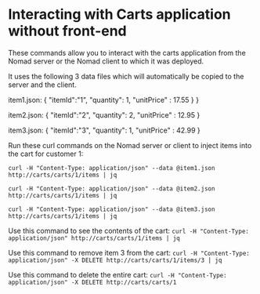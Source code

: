 # Interacting with Carts application without front-end

These commands allow you to interact with the carts application from the Nomad server or the Nomad client to which it was deployed.

It uses the following 3 data files which will automatically be copied to the server and the client.

item1.json:
{
  "itemId":"1",
  "quantity": 1,
  "unitPrice" : 17.55
  }
}

item2.json:
{
  "itemId":"2",
  "quantity": 2,
  "unitPrice" : 12.95
}

item3.json:
{
  "itemId":"3",
  "quantity": 1,
  "unitPrice" : 42.99
}

Run these curl commands on the Nomad server or client to inject items into the cart for customer 1:
```
curl -H "Content-Type: application/json" --data @item1.json  http://carts/carts/1/items | jq

curl -H "Content-Type: application/json" --data @item2.json http://carts/carts/1/items | jq

curl -H "Content-Type: application/json" --data @item3.json http://carts/carts/1/items | jq
```

Use this command to see the contents of the cart:
`curl -H "Content-Type: application/json" http://carts/carts/1/items | jq`

Use this command to remove item 3 from the cart:
`curl -H "Content-Type: application/json" -X DELETE http://carts/carts/1/items/3 | jq`

Use this command to delete the entire cart:
`curl -H "Content-Type: application/json" -X DELETE http://carts/carts/1`
